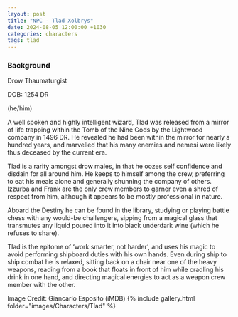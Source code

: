 ```yaml
---
layout: post
title: "NPC - Tlad Xolbrys"
date: 2024-08-05 12:00:00 +1030
categories: characters
tags: tlad
---
```

### Background
Drow Thaumaturgist

DOB: 1254 DR

(he/him)




A well spoken and highly intelligent wizard, Tlad was released from a mirror of life trapping within the Tomb of the Nine Gods by the Lightwood company in 1496 DR. He revealed he had been within the mirror for nearly a hundred years, and marvelled that his many enemies and nemesi were likely thus deceased by the current era.

Tlad is a rarity amongst drow males, in that he oozes self confidence and disdain for all around him. He keeps to himself among the crew, preferring to eat his meals alone and generally shunning the company of others. Izzurba and Frank are the only crew members to garner even a shred of respect from him, although it appears to be mostly professional in nature.

Aboard the Destiny he can be found in the library, studying or playing battle chess with any would-be challengers, sipping from a magical glass that transmutes any liquid poured into it into black underdark wine (which he refuses to share).

Tlad is the epitome of ‘work smarter, not harder’, and uses his magic to avoid performing shipboard duties with his own hands. Even during ship to ship combat he is relaxed, sitting back on a chair near one of the heavy weapons, reading from a book that floats in front of him while cradling his drink in one hand, and directing magical energies to act as a weapon crew member with the other.





Image Credit: Giancarlo Esposito (iMDB)
{% include gallery.html folder="images/Characters/Tlad" %}